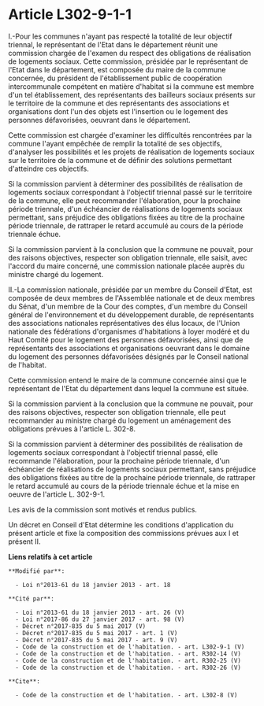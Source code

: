 # Article L302-9-1-1

I.-Pour les communes n'ayant pas respecté la totalité de leur objectif triennal, le représentant de l'Etat dans le
département réunit une commission chargée de l'examen du respect des obligations de réalisation de logements sociaux. Cette
commission, présidée par le représentant de l'Etat dans le département, est composée du maire de la commune concernée, du
président de l'établissement public de coopération intercommunale compétent en matière d'habitat si la commune est membre
d'un tel établissement, des représentants des bailleurs sociaux présents sur le territoire de la commune et des représentants
des associations et organisations dont l'un des objets est l'insertion ou le logement des personnes défavorisées, oeuvrant
dans le département. 

Cette commission est chargée d'examiner les difficultés rencontrées par la commune l'ayant empêchée de remplir la totalité de
ses objectifs, d'analyser les possibilités et les projets de réalisation de logements sociaux sur le territoire de la commune
et de définir des solutions permettant d'atteindre ces objectifs. 

Si la commission parvient à déterminer des possibilités de réalisation de logements sociaux correspondant à l'objectif
triennal passé sur le territoire de la commune, elle peut recommander l'élaboration, pour la prochaine période triennale,
d'un échéancier de réalisations de logements sociaux permettant, sans préjudice des obligations fixées au titre de la
prochaine période triennale, de rattraper le retard accumulé au cours de la période triennale échue. 

Si la commission parvient à la conclusion que la commune ne pouvait, pour des raisons objectives, respecter son obligation
triennale, elle saisit, avec l'accord du maire concerné, une commission nationale placée auprès du ministre chargé du
logement. 

II.-La commission nationale, présidée par un membre du Conseil d'Etat, est composée de deux membres de l'Assemblée nationale
et de deux membres du Sénat, d'un membre de la Cour des comptes, d'un membre du Conseil général de l'environnement et du
développement durable, de représentants des associations nationales représentatives des élus locaux, de l'Union nationale des
fédérations d'organismes d'habitations à loyer modéré et du Haut Comité pour le logement des personnes défavorisées, ainsi
que de représentants des associations et organisations oeuvrant dans le domaine du logement des personnes défavorisées
désignés par le Conseil national de l'habitat. 

Cette commission entend le maire de la commune concernée ainsi que le représentant de l'Etat du département dans lequel la
commune est située. 

Si la commission parvient à la conclusion que la commune ne pouvait, pour des raisons objectives, respecter son obligation
triennale, elle peut recommander au ministre chargé du logement un aménagement des obligations prévues à l'article L. 302-8. 

Si la commission parvient à déterminer des possibilités de réalisation de logements sociaux correspondant à l'objectif
triennal passé, elle recommande l'élaboration, pour la prochaine période triennale, d'un échéancier de réalisations de
logements sociaux permettant, sans préjudice des obligations fixées au titre de la prochaine période triennale, de rattraper
le retard accumulé au cours de la période triennale échue et la mise en oeuvre de l'article L. 302-9-1. 

Les avis de la commission sont motivés et rendus publics. 

Un décret en Conseil d'Etat détermine les conditions d'application du présent article et fixe la composition des commissions
prévues aux I et présent II.

**Liens relatifs à cet article**

	**Modifié par**:

	  - Loi n°2013-61 du 18 janvier 2013 - art. 18

	**Cité par**:

	  - Loi n°2013-61 du 18 janvier 2013 - art. 26 (V)
	  - Loi n°2017-86 du 27 janvier 2017 - art. 98 (V)
	  - Décret n°2017-835 du 5 mai 2017 (V)
	  - Décret n°2017-835 du 5 mai 2017 - art. 1 (V)
	  - Décret n°2017-835 du 5 mai 2017 - art. 9 (V)
	  - Code de la construction et de l'habitation. - art. L302-9-1 (V)
	  - Code de la construction et de l'habitation. - art. R302-14 (V)
	  - Code de la construction et de l'habitation. - art. R302-25 (V)
	  - Code de la construction et de l'habitation. - art. R302-26 (V)

	**Cite**:

	  - Code de la construction et de l'habitation. - art. L302-8 (V)
